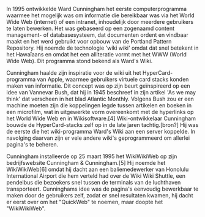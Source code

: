 In 1995 ontwikkelde Ward Cunningham het eerste computerprogramma waarmee het mogelijk was om informatie die bereikbaar was via het World Wide Web (internet) of een intranet, inhoudelijk door meerdere gebruikers te laten bewerken. Het was gebaseerd op een zogenaamd content management- of databasesysteem, dat documenten ordent en vindbaar maakt en het werd gebruikt voor opbouw van de Portland Pattern Repository. Hij noemde de technologie 'wiki wiki' omdat dat snel betekent in het Hawaïaans en omdat het een alliteratie vormt met het WWW (World Wide Web). Dit programma stond bekend als Ward's Wiki.

Cunningham haalde zijn inspiratie voor de wiki uit het HyperCard-programma van Apple, waarmee gebruikers virtuele card stacks konden maken van informatie. Dit concept was op zijn beurt geïnspireerd op een idee van Vannevar Bush, dat hij in 1945 beschreef in zijn artikel 'As we may think' dat verscheen in het blad Atlantic Monthly. Volgens Bush zou er een machine moeten zijn die koppelingen legde tussen artikelen en boeken in een microfilm, wat in uitgewerkte vorm overeenkomt met de hyperlinks op het World Wide Web en in Wikisoftware.[4] Wiki-ontwikkelaar Cunningham bouwde de HyperCard-stacks zelf op in de late jaren tachtig.[bron?] Hij was de eerste die het wiki-programma Ward's Wiki aan een server koppelde. In navolging daarvan zijn er vele andere wiki's geprogrammeerd om allerlei pagina's te beheren.

Cunningham installeerde op 25 maart 1995 het WikiWikiWeb op zijn bedrijfswebsite Cunningham & Cunningham.[5] Hij noemde het WikiWikiWeb[6] omdat hij dacht aan een baliemedewerker van Honolulu International Airport die hem verteld had over de Wiki Wiki Shuttle, een pendelbus die bezoekers snel tussen de terminals van de luchthaven transporteert. Cunninghams idee was de pagina's eenvoudig bewerkbaar te maken door de gebruikers zelf, zodat er snel resultaten kwamen, hij dacht er eerst over om het "QuickWeb" te noemen, maar doopte het "WikiWikiWeb".

